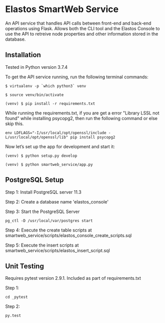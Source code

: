 # Elastos SmartWeb Service

An API service that handles API calls between front-end and back-end operations using Flask. Allows both the CLI tool and the Elastos Console to use the API to retreive node properties and other information stored in the database.

## Installation

Tested in Python version 3.7.4

To get the API service running, run the following terminal commands:

```
$ virtualenv -p `which python3` venv
```

```
$ source venv/bin/activate
```

```
(venv) $ pip install -r requirements.txt
```

While running the requirements.txt, if you are get a error "Library LSSL not found" while installing psycopg2, then run the following command or else skip this.

```
env LDFLAGS="-I/usr/local/opt/openssl/include -L/usr/local/opt/openssl/lib" pip install psycopg2
```

Now let’s set up the app for development and start it:

```
(venv) $ python setup.py develop
```

```
(venv) $ python smartweb_service/app.py
```

## PostgreSQL Setup
Step 1: Install PostgreSQL server 11.3

Step 2: Create a database name 'elastos_console'

Step 3: Start the PostgreSQL Server

```
pg_ctl -D /usr/local/var/postgres start
```

Step 4: Execute the create table scripts at smartweb_service/scripts/elastos_console_create_scripts.sql

Step 5: Execute the insert scripts at smartweb_service/scripts/elastos_insert_script.sql


## Unit Testing

Requires pytest version 2.9.1. Included as part of requirements.txt

Step 1:
```
cd _pytest
```

Step 2:
```
py.test
```
